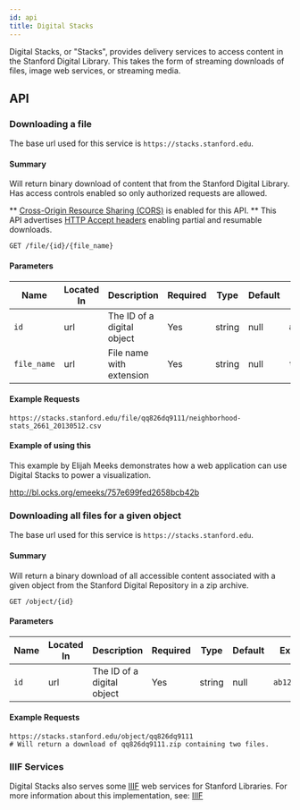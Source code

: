```yaml
---
id: api
title: Digital Stacks
---
```


Digital Stacks, or "Stacks", provides delivery services to access content in the Stanford Digital Library. This takes the form of streaming downloads of files, image web services, or streaming media.

## API

### Downloading a file

The base url used for this service is `https://stacks.stanford.edu`.

#### Summary

Will return binary download of content that from the Stanford Digital Library. Has access controls enabled so only authorized requests are allowed.

** [Cross-Origin Resource Sharing (CORS)](https://developer.mozilla.org/en-US/docs/Web/HTTP/CORS) is enabled for this API.
** This API advertises [HTTP Accept headers](https://developer.mozilla.org/en-US/docs/Web/HTTP/Headers/Accept) enabling partial and resumable downloads.

```
GET /file/{id}/{file_name}
```

#### Parameters
Name | Located In | Description | Required | Type | Default | Example
---- | ---------- | ----------- | -------- | ------ | ------- | ------
`id` | url | The ID of a digital object | Yes | string | null | `ab123cd4567`
`file_name` | url | File name with extension | Yes | string | null | `test.pdf`

#### Example Requests

```
https://stacks.stanford.edu/file/qq826dq9111/neighborhood-stats_2661_20130512.csv
```

#### Example of using this

This example by Elijah Meeks demonstrates how a web application can use Digital Stacks to power a visualization.

http://bl.ocks.org/emeeks/757e699fed2658bcb42b


### Downloading all files for a given object

The base url used for this service is `https://stacks.stanford.edu`.

#### Summary

Will return a binary download of all accessible content associated with a given object from the Stanford Digital Repository in a zip archive.

```
GET /object/{id}
```

#### Parameters
Name | Located In | Description | Required | Type | Default | Example
---- | ---------- | ----------- | -------- | ------ | ------- | ------
`id` | url | The ID of a digital object | Yes | string | null | `ab123cd4567`

#### Example Requests

```
https://stacks.stanford.edu/object/qq826dq9111
# Will return a download of qq826dq9111.zip containing two files.
```

### IIIF Services
Digital Stacks also serves some [IIIF](https://iiif.io/technical-details/) web services for Stanford Libraries. For more information about this implementation, see: [IIIF](/docs/iiif/api#iiif-image-v2-api)
